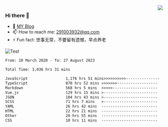 <img align='right' src='https://github-readme-stats.vercel.app/api?username=niaogege&show_icons=true&theme=radical'/>

### Hi there 👋

- 🌱 [MY Blog](https://bythewayer.com/)
- 📫 How to reach me: 291003932@qq.com
- ⚡ Fun fact:  世事无常，不要留有遗憾，早点养老

![Test](https://github-readme-stats.vercel.app/api/top-langs/?username=niaogege&layout=compact)

<!--START_SECTION:waka-->

```txt
From: 10 March 2020 - To: 27 August 2023

Total Time: 3,036 hrs 31 mins

JavaScript                 1,176 hrs 51 mins>>>>>>>>>>---------------   38.76 %
TypeScript                 870 hrs 52 mins >>>>>>>------------------   28.68 %
Markdown                   568 hrs 5 mins  >>>>>--------------------   18.71 %
Vue.js                     129 hrs 15 mins >------------------------   04.26 %
JSON                       104 hrs 43 mins >------------------------   03.45 %
SCSS                       71 hrs 7 mins   >------------------------   02.34 %
YAML                       26 hrs 42 mins  -------------------------   00.88 %
HTML                       22 hrs 21 mins  -------------------------   00.74 %
Other                      20 hrs 55 mins  -------------------------   00.69 %
CSS                        10 hrs 11 mins  -------------------------   00.34 %
```

<!--END_SECTION:waka-->
